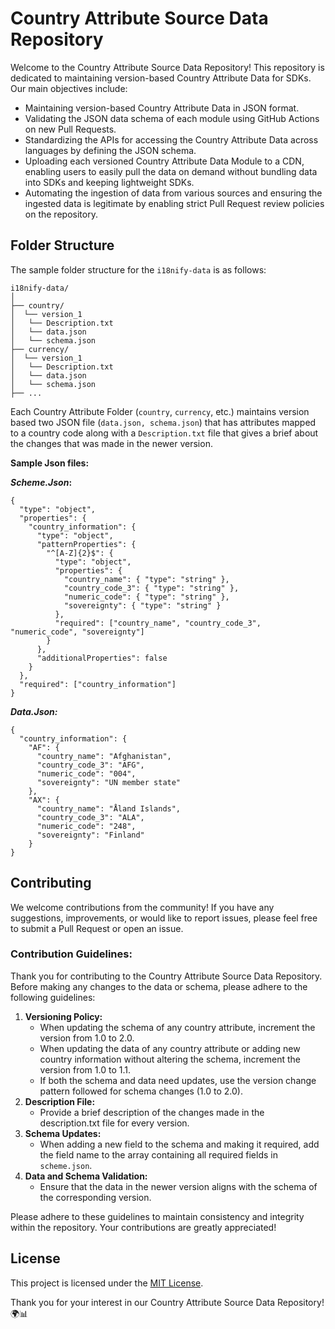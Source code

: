# Country Attribute Source Data Repository

Welcome to the Country Attribute Source Data Repository! This repository is dedicated to maintaining version-based Country Attribute Data for SDKs. Our main objectives include:

- Maintaining version-based Country Attribute Data in JSON format.
- Validating the JSON data schema of each module using GitHub Actions on new Pull Requests.
- Standardizing the APIs for accessing the Country Attribute Data across languages by defining the JSON schema.
- Uploading each versioned Country Attribute Data Module to a CDN, enabling users to easily pull the data on demand without bundling data into SDKs and keeping lightweight SDKs.
- Automating the ingestion of data from various sources and ensuring the ingested data is legitimate by enabling strict Pull Request review policies on the repository.

## Folder Structure

The sample folder structure for the `i18nify-data` is as follows:
```
i18nify-data/
│
├── country/
│  └── version_1
│   └── Description.txt
│   └── data.json
│   └── schema.json
├── currency/
│  └── version_1
│   └── Description.txt
│   └── data.json
│   └── schema.json
├── ...
```

Each Country Attribute Folder (`country`, `currency`, etc.) maintains version based two JSON file (`data.json, schema.json`) that has attributes mapped to a country code along with a `Description.txt` file that gives a brief about the changes that was made in the newer version.


**Sample Json files:**

**_Scheme.Json_:**
```
{
  "type": "object",
  "properties": {
    "country_information": {
      "type": "object",
      "patternProperties": {
        "^[A-Z]{2}$": {
          "type": "object",
          "properties": {
            "country_name": { "type": "string" },
            "country_code_3": { "type": "string" },
            "numeric_code": { "type": "string" },
            "sovereignty": { "type": "string" }
          },
          "required": ["country_name", "country_code_3", "numeric_code", "sovereignty"]
        }
      },
      "additionalProperties": false
    }
  },
  "required": ["country_information"]
}
```

**_Data.Json:_**
```
{
  "country_information": {
    "AF": {
      "country_name": "Afghanistan",
      "country_code_3": "AFG",
      "numeric_code": "004",
      "sovereignty": "UN member state"
    },
    "AX": {
      "country_name": "Åland Islands",
      "country_code_3": "ALA",
      "numeric_code": "248",
      "sovereignty": "Finland"
    }
}
```
## Contributing

We welcome contributions from the community! If you have any suggestions, improvements, or would like to report issues, please feel free to submit a Pull Request or open an issue.

### Contribution Guidelines:

Thank you for contributing to the Country Attribute Source Data Repository. Before making any changes to the data or schema, please adhere to the following guidelines:

1) **Versioning Policy:**
   * When updating the schema of any country attribute, increment the version from 1.0 to 2.0.
   * When updating the data of any country attribute or adding new country information without altering the schema, increment the version from 1.0 to 1.1.
   * If both the schema and data need updates, use the version change pattern followed for schema changes (1.0 to 2.0).
2) **Description File:**
    * Provide a brief description of the changes made in the description.txt file for every version.
3) **Schema Updates:**
    * When adding a new field to the schema and making it required, add the field name to the array containing all required fields in `scheme.json`.
4) **Data and Schema Validation:**
    * Ensure that the data in the newer version aligns with the schema of the corresponding version.

Please adhere to these guidelines to maintain consistency and integrity within the repository. Your contributions are greatly appreciated!
## License

This project is licensed under the [MIT License](LICENSE).

Thank you for your interest in our Country Attribute Source Data Repository! 🌍📊
